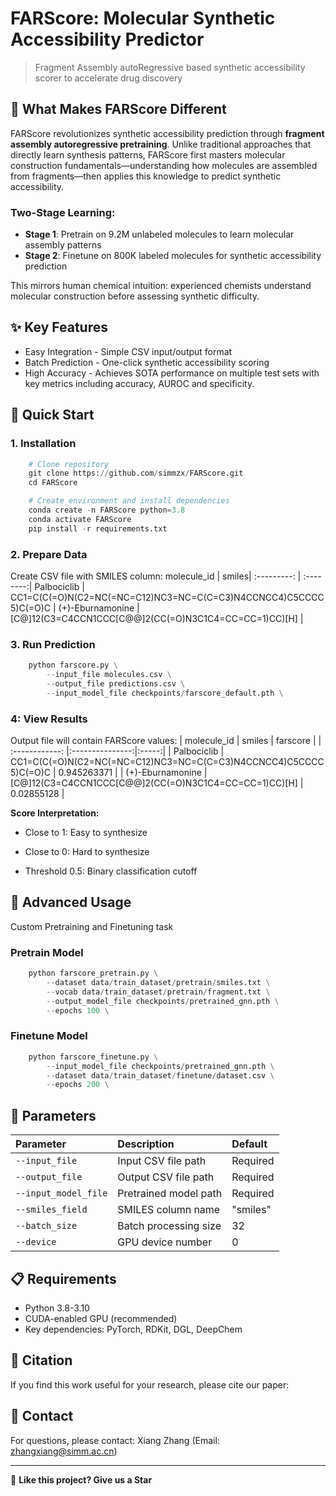 # FARScore: Molecular Synthetic Accessibility Predictor
> Fragment Assembly autoRegressive based synthetic accessibility scorer to accelerate drug discovery
## 🎯 What Makes FARScore Different
FARScore revolutionizes synthetic accessibility prediction through **fragment assembly autoregressive pretraining**. Unlike traditional approaches that directly learn synthesis patterns, FARScore first masters molecular construction fundamentals—understanding how molecules are assembled from fragments—then applies this knowledge to predict synthetic accessibility.
### Two-Stage Learning:
* **Stage 1**: Pretrain on 9.2M unlabeled molecules to learn molecular assembly patterns
* **Stage 2**: Finetune on 800K labeled molecules for synthetic accessibility prediction

This mirrors human chemical intuition: experienced chemists understand molecular construction before assessing synthetic difficulty.

## ✨  Key Features
* Easy Integration - Simple CSV input/output format
* Batch Prediction - One-click synthetic accessibility scoring
* High Accuracy - Achieves SOTA performance on multiple test sets with key metrics including accuracy, AUROC and specificity.

## 🚀 Quick Start
### 1. Installation
```python
    # Clone repository
    git clone https://github.com/simmzx/FARScore.git
    cd FARScore

    # Create environment and install dependencies
    conda create -n FARScore python=3.8
    conda activate FARScore
    pip install -r requirements.txt
```
### 2. Prepare Data
Create CSV file with SMILES column:
molecule_id  | smiles|
:---------: | :--------:|
Palbociclib  | CC1=C(C(=O)N(C2=NC(=NC=C12)NC3=NC=C(C=C3)N4CCNCC4)C5CCCC5)C(=O)C |
(+)-Eburnamonine  | [C@]12(C3=C4CCN1CCC[C@@]2(CC(=O)N3C1C4=CC=CC=1)CC)[H] |
### 3. Run Prediction
```python
    python farscore.py \
        --input_file molecules.csv \
        --output_file predictions.csv \
        --input_model_file checkpoints/farscore_default.pth \
```
### 4: View Results
Output file will contain FARScore values:
| molecule_id | smiles  | farscore |
| :------------: |:---------------:|:-----:|
| Palbociclib      | CC1=C(C(=O)N(C2=NC(=NC=C12)NC3=NC=C(C=C3)N4CCNCC4)C5CCCC5)C(=O)C | 0.945263371 |
| (+)-Eburnamonine | [C@]12(C3=C4CCN1CCC[C@@]2(CC(=O)N3C1C4=CC=CC=1)CC)[H]        |    0.02855128 |

**Score Interpretation:**
* Close to 1: Easy to synthesize
- Close to 0: Hard to synthesize
* Threshold 0.5: Binary classification cutoff

## 📖 Advanced Usage
Custom Pretraining and Finetuning task
### Pretrain Model
```python
    python farscore_pretrain.py \
        --dataset data/train_dataset/pretrain/smiles.txt \
        --vocab data/train_dataset/pretrain/fragment.txt \
        --output_model_file checkpoints/pretrained_gnn.pth \
        --epochs 100 \
```
### Finetune Model
```python
    python farscore_finetune.py \
        --input_model_file checkpoints/pretrained_gnn.pth \
        --dataset data/train_dataset/finetune/dataset.csv \
        --epochs 200 \
```
## 🔧 Parameters
| Parameter | Description  | Default |
| :------------ |:---------------| :-----|
| `--input_file`      | Input CSV file path | Required |
| `--output_file`      | Output CSV file path        |   Required |
| `--input_model_file` | Pretrained model path        |    Required |
| `--smiles_field` | SMILES column name        |    "smiles" |
| `--batch_size` | Batch processing size        |    32 |
| `--device` | GPU device number        |    0 |

## 📋 Requirements
* Python 3.8-3.10
* CUDA-enabled GPU (recommended)
* Key dependencies: PyTorch, RDKit, DGL, DeepChem

## 📄 Citation
If you find this work useful for your research, please cite our paper:



## :email: Contact
For questions, please contact: Xiang Zhang (Email: zhangxiang@simm.ac.cn)
______________________________________________________________________________________________________
🌟 **Like this project? Give us a Star**
